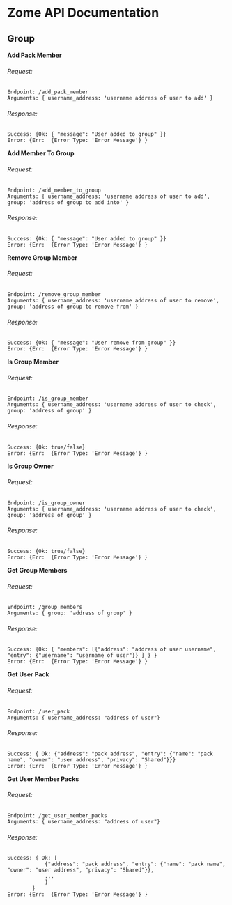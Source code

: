 # Zome API Documentation
## Group

**Add Pack Member**
###### Request: 
```
Endpoint: /add_pack_member
Arguments: { username_address: 'username address of user to add' }
```

###### Response: 
```
Success: {Ok: { "message": "User added to group" }}
Error: {Err:  {Error Type: 'Error Message'} }
```

**Add Member To Group**
###### Request: 
```
Endpoint: /add_member_to_group
Arguments: { username_address: 'username address of user to add', group: 'address of group to add into' }
```

###### Response: 
```
Success: {Ok: { "message": "User added to group" }}
Error: {Err:  {Error Type: 'Error Message'} }
```

**Remove Group Member**
###### Request: 
```
Endpoint: /remove_group_member
Arguments: { username_address: 'username address of user to remove', group: 'address of group to remove from' }
```

###### Response: 
```
Success: {Ok: { "message": "User remove from group" }}
Error: {Err:  {Error Type: 'Error Message'} }
```

**Is Group Member**
###### Request: 
```
Endpoint: /is_group_member
Arguments: { username_address: 'username address of user to check', group: 'address of group' }
```

###### Response: 
```
Success: {Ok: true/false}
Error: {Err:  {Error Type: 'Error Message'} }
```

**Is Group Owner**
###### Request: 
```
Endpoint: /is_group_owner
Arguments: { username_address: 'username address of user to check', group: 'address of group' }
```

###### Response: 
```
Success: {Ok: true/false}
Error: {Err:  {Error Type: 'Error Message'} }
```

**Get Group Members**
###### Request: 
```
Endpoint: /group_members
Arguments: { group: 'address of group' }
```

###### Response: 
```
Success: {Ok: { "members": [{"address": "address of user username", "entry": {"username": "username of user"}} ] } }
Error: {Err:  {Error Type: 'Error Message'} }
```

**Get User Pack**
###### Request: 
```
Endpoint: /user_pack
Arguments: { username_address: "address of user"}
```

###### Response: 
```
Success: { Ok: {"address": "pack address", "entry": {"name": "pack name", "owner": "user address", "privacy": "Shared"}}}
Error: {Err:  {Error Type: 'Error Message'} }
```

**Get User Member Packs**
###### Request: 
```
Endpoint: /get_user_member_packs
Arguments: { username_address: "address of user"}
```

###### Response: 
```
Success: { Ok: [
            {"address": "pack address", "entry": {"name": "pack name", "owner": "user address", "privacy": "Shared"}},
            ...
            ]
        }
Error: {Err:  {Error Type: 'Error Message'} }
```

